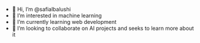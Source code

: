 - 👋 Hi, I’m @safialbalushi
- 👀 I’m interested in machine learning
- 🌱 I’m currently learning web development
- 💞️ I’m looking to collaborate on AI projects and seeks to learn more about it

<!---
safialbalushi/safialbalushi is a ✨ special ✨ repository because its `README.md` (this file) appears on your GitHub profile.
You can click the Preview link to take a look at your changes.
--->
